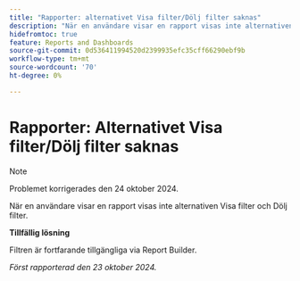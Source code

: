 ```yaml
---
title: "Rapporter: alternativet Visa filter/Dölj filter saknas"
description: "När en användare visar en rapport visas inte alternativen Visa filter och Dölj filter."
hidefromtoc: true
feature: Reports and Dashboards
source-git-commit: 0d536411994520d2399935efc35cff66290ebf9b
workflow-type: tm+mt
source-wordcount: '70'
ht-degree: 0%

---
```



# Rapporter: Alternativet Visa filter/Dölj filter saknas

>[!NOTE]
>
>Problemet korrigerades den 24 oktober 2024.

När en användare visar en rapport visas inte alternativen Visa filter och Dölj filter.

**Tillfällig lösning**

Filtren är fortfarande tillgängliga via Report Builder.

_Först rapporterad den 23 oktober 2024._
